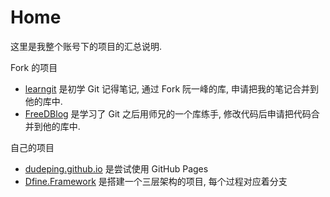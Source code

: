 # Home
这里是我整个账号下的项目的汇总说明.

Fork 的项目
* [learngit](https://github.com/Dudeping/learngit) 是初学 Git 记得笔记, 通过 Fork 阮一峰的库, 申请把我的笔记合并到他的库中.
* [FreeDBlog](https://github.com/Dudeping/FreeDBlog) 是学习了 Git 之后用师兄的一个库练手, 修改代码后申请把代码合并到他的库中.

自己的项目
* [dudeping.github.io](https://github.com/Dudeping/dudeping.github.io) 是尝试使用 GitHub Pages
* [Dfine.Framework](https://github.com/Dudeping/Dfine.Framework) 是搭建一个三层架构的项目, 每个过程对应着分支